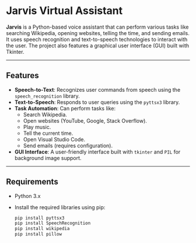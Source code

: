 
# Jarvis Virtual Assistant

**Jarvis** is a Python-based voice assistant that can perform various tasks like searching Wikipedia, opening websites, telling the time, and sending emails. It uses speech recognition and text-to-speech technologies to interact with the user. The project also features a graphical user interface (GUI) built with Tkinter.

---

## **Features**

- **Speech-to-Text**: Recognizes user commands from speech using the `speech_recognition` library.
- **Text-to-Speech**: Responds to user queries using the `pyttsx3` library.
- **Task Automation**: Can perform tasks like:
  - Search Wikipedia.
  - Open websites (YouTube, Google, Stack Overflow).
  - Play music.
  - Tell the current time.
  - Open Visual Studio Code.
  - Send emails (requires configuration).
- **GUI Interface**: A user-friendly interface built with `tkinter` and `PIL` for background image support.

---

## **Requirements**

- Python 3.x
- Install the required libraries using pip:

  ```bash
  pip install pyttsx3
  pip install SpeechRecognition
  pip install wikipedia
  pip install pillow
